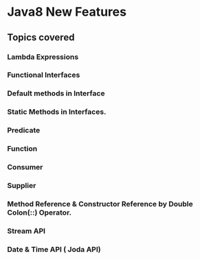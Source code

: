 # Java8 New Features

## Topics covered

### Lambda Expressions

### Functional Interfaces

### Default methods in Interface

### Static Methods in Interfaces.

### Predicate

### Function

### Consumer

### Supplier

### Method Reference & Constructor Reference by Double Colon(::) Operator.

### Stream API

### Date & Time API ( Joda API)

